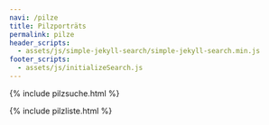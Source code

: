 ```yaml
---
navi: /pilze
title: Pilzporträts
permalink: pilze
header_scripts:
  - assets/js/simple-jekyll-search/simple-jekyll-search.min.js
footer_scripts:
  - assets/js/initializeSearch.js
---
```


{% include pilzsuche.html %}

{% include pilzliste.html %}
